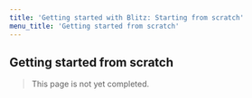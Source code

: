 ```yaml
---
title: 'Getting started with Blitz: Starting from scratch'
menu_title: 'Getting started from scratch'
---
```

## Getting started from scratch

> This page is not yet completed.